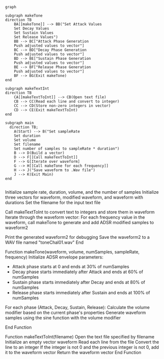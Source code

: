 ```mermaid
graph

subgraph makeTone
direction TB
    BA[[makeTone]] --> BB("Set Attack Values
    Set Decay Values
    Set Sustain Values
    Set Release Values")
    BB --> BC["Attack Phase Generation
    Push adjusted values to vector"]
    BC --> BD["Decay Phase Generation
    Push adjusted values to vector"]
    BD --> BE["Sustain Phase Generation
    Push adjusted values to vector"]
    BE --> BF["Release Phase Generation
    Push adjusted values to vector"]
    BF --> BG(Exit makeTone)
end

subgraph makeTextInt
direction TB
    CA[[makeTextToInt]] --> CB(Open text file)
    CB --> CC(Read each line and convert to integer)
    CC --> CD(Store non-zero integers in vector)
    CD --> CE(Exit makeTextToInt)
end

subgraph main
  direction TB;
    A(Start) --> B("Set sampleRate 
    Set duration 
    Set volume
    Set filename
    Set number of samples to sampleRate * duration")
    B --> D(Build a vector)
    D --> F[[Call makeTextToInt]]
    F --> G[Iterate over waveform]
    G --> H[[Call makeTone for each frequency]]
    H --> J("Save waveform to .Wav file")
    J --> K(Exit Main)
end


```

Initialize sample rate, duration, volume, and the number of samples
Initialize three vectors for waveform, modified waveform, and waveform with durations
Set the filename for the input text file

Call makeTextToInt to convert text to integers and store them in waveform
Iterate through the waveform vector:
For each frequency value in the waveform, call makeTone to generate and add ADSR modified samples to waveform2

Print the generated waveform2 for debugging
Save the waveform2 to a WAV file named "toneChal01.wav"
End


Function makeTone(waveform, volume, numSamples, sampleRate, frequency)
Initialize ADSR envelope parameters:
- Attack phase starts at 0 and ends at 30% of numSamples
- Decay phase starts immediately after Attack and ends at 60% of numSamples
- Sustain phase starts immediately after Decay and ends at 80% of numSamples
- Release phase starts immediately after Sustain and ends at 100% of numSamples

For each phase (Attack, Decay, Sustain, Release):
Calculate the volume modifier based on the current phase's properties
Generate waveform samples using the sine function with the volume modifier

End Function

Function makeTextToInt(filename)
Open the text file specified by filename
Initialize an empty vector waveform
Read each line from the file
Convert the line to an integer
If the integer is not 0 and the previous integer is not 0, add it to the waveform vector
Return the waveform vector
End Function




